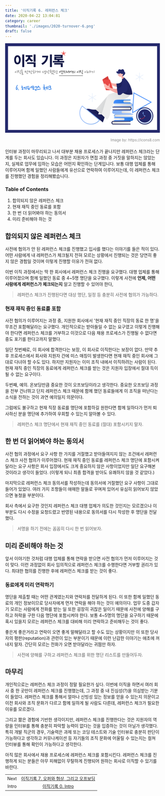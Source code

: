 ```yaml
---
title: '이직기록 6. 레퍼런스 체크'
date: 2020-04-22 13:04:81
category: career
thumbnail: './images/2020-turnover-6.png'
draft: false
---
```


![2020-turnover-6](./images/2020-turnover-6.png)

<div style="opacity: 0.5" align="right">
    <sup>Image by: <a>https://icons8.com</a></sup>
</div>

인터뷰 과정이 마무리되고 나서 대부분 채용 프로세스가 끝나지만 레퍼런스 체크라는 단계를 두는 회사도 있습니다. 이 과정은 지원자가 면접 과정 중 거짓을 말하지는 않았는지, 실제로 업무에 임하는 모습은 어떤지 확인하는 단계입니다. 보통 대행 업체를 통해 이루어지며 함께 일했던 사람들에게 유선으로 연락하여 이루어지는데, 이 레퍼런스 체크를 진행했던 경험을 정리해봤습니다.

### Table of Contents

1. 합의되지 않은 레퍼런스 체크
2. 현재 재직 중인 동료를 포함
3. 한 번 더 읽어봐야 하는 동의서
4. 미리 준비해야 하는 것

## 합의되지 않은 레퍼런스 체크

사전에 협의가 안 된 레퍼런스 체크를 진행했고 입사를 했다는 이야기를 들은 적이 있다. 어떤 사람에게 내 레퍼런스가 체크될지 전혀 모르는 상황에서 진행되는 것은 당연히 좋지 않은 경험일 것이며 이렇게 진행할 이유가 전혀 없다.

이번 이직 과정에서는 딱 한 회사에서 레퍼런스 체크 진행을 요구했다. 대행 업체를 통해 이루어졌으며 함께 일했던 동료 중 4~5명 명단을 요구했다. 이렇게 사전에 **언제, 어떤 사람에게 레퍼런스가 체크되는지** 알고 진행할 수 있어야 한다,

> 레퍼런스 체크가 진행된다면 대상 명단, 일정 등 충분히 사전에 협의가 가능하다.

### 현재 재직 중인 동료를 포함

사전 협의가 이루어지는 과정 중, 지원한 회사에서 '현재 재직 중인 직장의 동료 한 명'을 무조건 포함해달라는 요구했다. 개인적으로는 받아들일 수 없는 요구였고 이렇게 진행해야 한다면 레퍼런스 체크를 거부하고 이것으로 다음 채용 프로세스가 진행될 수 없다면 중도 포기를 한다고까지 말했다.

일단 첫번째로, 이 회사에 합격한다는 보장, 이 회사로 이직한다는 보장이 없다. 만약 추후 프로세스에서 회사와 지원자 간에 미스 매칭이 발생한다면 현재 재직 중인 회사에 그대로 다녀야 할 수도 있다. 하지만 지원자는 이미 조직 내에서 이직하려는 사람이 된다. 현재 재직 중인 직장의 동료에게 레퍼런스 체크를 받는 것은 지원자 입장에서 절대 득이 될 수 없는 요구이다.

두번째, 예의. 온보딩만큼 중요한 것이 오프보딩이라고 생각한다. 중요한 오프보딩 과정을 전부 건너뛰고 단지 레퍼런스 체크 때문에 함께 했던 동료들에게 이 조직을 떠난다는 소식을 전하는 것이 과연 예의일지 의문이다.

그럼에도 불구하고 현재 직장 동료를 명단에 포함하길 원한다면 함께 일하다가 먼저 퇴사하신 분을 명단에 추가하여 우회할 수 있는지 알아볼 수 있다.

> 레퍼런스 체크 명단에서 현재 재직 중인 동료를 (절대) 포함시키지 말자.

## 한 번 더 읽어봐야 하는 동의서

사전 협의 과정에서 요구 사항 한 가지를 거절했고 받아들여지지 않는 조건에서 레퍼런스 체크 사전 협의가 이루어졌다. 현재 재직 중인 동료를 레퍼런스 체크 명단에 포함시켜달라는 요구 사항은 회사 입장에서도 크게 중요하지 않은 사항이었지만 일단 요구해본 것이라고 생각이 들었다. (이렇게 되니 최종 합격을 받아도 유쾌하지 않을 것 같았다.)

마지막으로 레퍼런스 체크 동의서를 작성하는데 동의서에 거절했던 요구 사항이 그대로 들어가 있었다. 여러 가지 조항들이 애매한 말들로 꾸며져 있어서 유심히 읽어보지 않았으면 놓쳤을 부분이다.

회사 측에서 요구한 것인지 레퍼런스 체크 대행 업체가 의도한 것인지는 모르겠으나 이 부분도 다시 수정을 요청드렸고 반영된 내용으로 동의서를 다시 작성한 후 명단을 전달했다.

> 서명을 하기 전에는 꼼꼼히 다시 한 번 읽어보자.

## 미리 준비해야 하는 것

앞서 이야기한 것처럼 대행 업체를 통해 연락을 받으면 사전 협의가 먼저 이루어지는 것이 맞다. 이런 과정없이 회사 임의적으로 레퍼런스 체크를 수행한다면 거부할 권리가 있다. 최대한 협의를 진행한 후에 레퍼런스 체크를 받는 것이 좋다.

### 동료에게 미리 연락하기

명단을 제출할 때는 어떤 관계였는지와 연락처를 전달하게 된다. 이 또한 함께 일했던 동료의 개인 정보이므로 당사자에게 먼저 연락을 해야 하는 것이 예의이다. 업무 도중 갑자기 모르는 사람에게 전화를 받는 일 또한 굉장히 귀찮은 일이기 때문에 사전에 양해를 구하고 허락을 구한 다음 명단에 포함시켜야 한다. 보통 4~5명의 명단을 요구하기 때문에 혹시 있을지 모르는 레퍼런스 체크를 대비해 미리 연락하고 준비해두는 것이 좋다.

좋은게 좋은거라고 연락이 오면 좋게 말해달라고 할 수도 있는 상황이지만 이 또한 당사자의 평판(reputation)과 관련이 있는 부분이기 때문에 이런 난감한 이야기는 애초에 꺼내지 말자. 간단히 모르는 전화가 오면 받아달라는 귀띔만 하자.

> 사전에 양해를 구하고 레퍼런스 체크를 위한 명단 리스트를 만들어두자.

## 마무리

개인적으로는 레퍼런스 체크 과정이 정말 필요한가 싶다. 이번에 이직을 하면서 여러 회사 중 한 곳만이 레퍼런스 체크를 진행했는데, 그 과정 중 내 진심성(?)을 의심받는 기분이 들었다. 레퍼런스 체크를 통해서 얼마나 신빙성 있는 정보를 얻을 수 있는지 의문이고 이전 회사와 조직 문화가 다르고 함께 일하게 될 사람도 다른데, 레퍼런스 체크가 필요한 이유를 모르겠다.

그리고 짦은 경험에 기반한 생각이지만, 레퍼런스 체크를 진행한다는 것은 지원자의 역량을 인터뷰를 통해 충분히 파악할 능력이 없다는 것을 입증하는 것이 아닐가 생각했다. 특히 개발 직군의 경우, 기술력은 과제 또는 코딩 테스트와 기술 인터뷰로 충분히 판단이 가능하다고 생각하고 커뮤나케이션 등 자기들의 조직 문화에 어울릴 수 있는지는 컬쳐 인터뷰를 통해 확인이 가능하다고 생각한다.

아직 많은 회사에서 채용 프로세스에 레퍼런스 체크를 포함시킨다. 레퍼런스 체크를 진행하게 되는 분들은 아무 피해없이 무탈하게 진행되어 원하는 회사로 이직할 수 있기를 바란다.

|       |                                                                                     |
| :---: | :---------------------------------------------------------------------------------: |
| Next  | [이직기록 7. 오퍼와 협상, 그리고 오프보딩](https://jbee.io/career/2020-turnover-7/) |
| Intro |            [이직기록 0. Intro](https://jbee.io/career/2020-turnover-0/)             |
